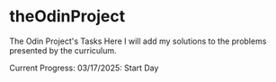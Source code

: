# theOdinProject
The Odin Project's Tasks
Here I will add my solutions to the problems presented by the curriculum.

Current Progress:
03/17/2025: Start Day
